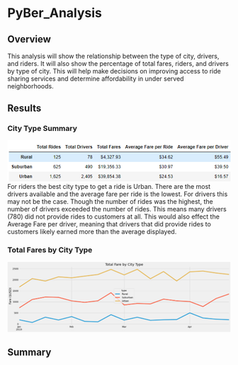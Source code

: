 # PyBer_Analysis

## Overview
This analysis will show the relationship between the type of city, drivers, and riders. It will also show the percentage of total fares, riders, and drivers by type of city. This will help make decisions on improving access to ride sharing services and determine affordability in under served neighborhoods.

## Results

### City Type Summary
![pyber_summary.png](https://github.com/Brandonkish1/PyBer_Analysis/blob/main/Analysis/pyber_summary.png)
For riders the best city type to get a ride is Urban. There are the most drivers available and the average fare per ride is the lowest. 
For drivers this may not be the case. Though the number of rides was the highest, the number of drivers exceeded the number of rides. This means many drivers (780) did not provide rides to customers at all. This would also effect the Average Fare per driver, meaning that drivers that did provide rides to customers likely earned more than the average displayed.


### Total Fares by City Type
![total_fares_by_city_type.png](https://github.com/Brandonkish1/PyBer_Analysis/blob/main/Analysis/total_fares_by_city_type.png)


## Summary
